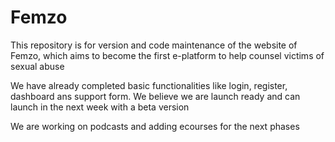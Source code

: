 # Femzo

This repository is for version and code maintenance of the website of Femzo, which aims to become the first e-platform to help counsel victims of sexual abuse

We have already completed basic functionalities like login, register, dashboard ans support form. We believe we are launch ready and can launch in the next week with a beta version

We are working on podcasts and adding ecourses for the next phases

